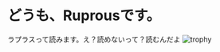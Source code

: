 # どうも、Ruprousです。
ラプラスって読みます。え？読めないって？読むんだよ
![trophy](https://github-profile-trophy.vercel.app/?username=Ruprous&theme=darkhub)

